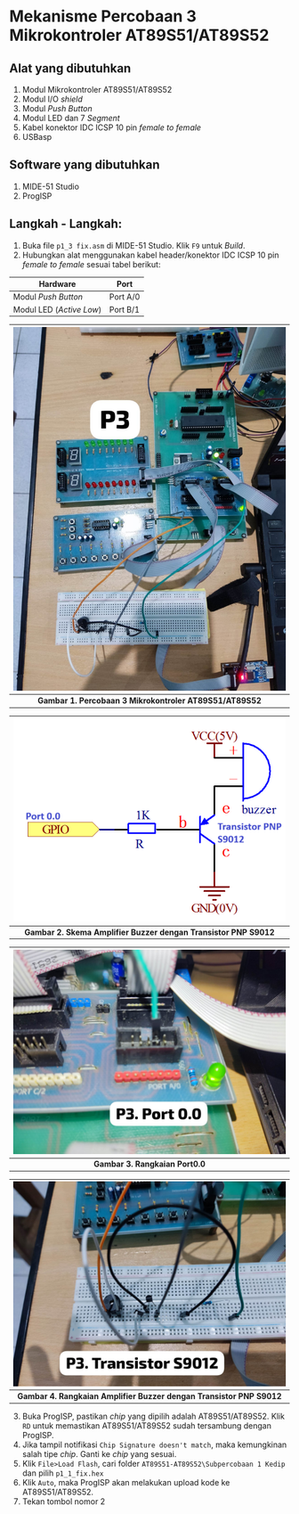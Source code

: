 # Mekanisme Percobaan 3 Mikrokontroler AT89S51/AT89S52
## Alat yang dibutuhkan
1. Modul Mikrokontroler AT89S51/AT89S52
2. Modul I/O _shield_
3. Modul _Push Button_
4. Modul LED dan 7 _Segment_
5. Kabel konektor IDC ICSP 10 pin _female to female_
6. USBasp

## Software yang dibutuhkan
1. MIDE-51 Studio
2. ProgISP

## Langkah - Langkah:
1. Buka file ```p1_3 fix.asm``` di MIDE-51 Studio. Klik ```F9``` untuk _Build_.
2. Hubungkan alat menggunakan kabel header/konektor IDC ICSP 10 pin _female to female_ sesuai tabel berikut:

|Hardware|Port|
|---|---|
|Modul _Push Button_|Port A/0|
|Modul LED (_Active Low_)|Port B/1|

|![Percobaan 3 Mikrokontroler AT89S51/AT89S52](/assets/images/AT89S51-AT89S52/P3.jpeg)|
|:--:|
|**Gambar 1. Percobaan 3 Mikrokontroler AT89S51/AT89S52**|

|![Percobaan 3 Mikrokontroler AT89S51/AT89S52](/assets/images/AT89S51-AT89S52/P3-amplifier-skema.png)|
|:--:|
|**Gambar 2. Skema Amplifier Buzzer dengan Transistor PNP S9012**|

|![Percobaan 3 Mikrokontroler AT89S51/AT89S52](/assets/images/AT89S51-AT89S52/P3-Port0-0.jpeg)|
|:--:|
|**Gambar 3. Rangkaian Port0.0**|

|![Percobaan 3 Mikrokontroler AT89S51/AT89S52](/assets/images/AT89S51-AT89S52/P3-amplifier-realworld.jpeg)|
|:--:|
|**Gambar 4. Rangkaian Amplifier Buzzer dengan Transistor PNP S9012**|



3. Buka ProgISP, pastikan _chip_ yang dipilih adalah AT89S51/AT89S52. Klik ```RD``` untuk memastikan AT89S51/AT89S52 sudah tersambung dengan ProgISP.
4. Jika tampil notifikasi ```Chip Signature doesn't match```, maka kemungkinan salah tipe _chip_. Ganti ke _chip_ yang sesuai.
5. Klik ```File>Load Flash```, cari folder ```AT89S51-AT89S52\Subpercobaan 1 Kedip``` dan pilih ```p1_1_fix.hex```
6. Klik ```Auto```, maka ProgISP akan melakukan upload kode ke AT89S51/AT89S52.
7. Tekan tombol nomor 2